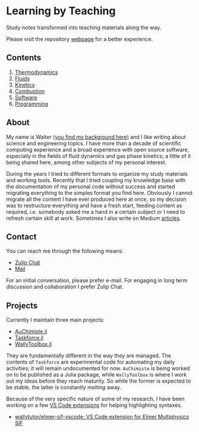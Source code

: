 # Learning by Teaching

Study notes transformed into teaching materials along the way.

Please visit the repository [webpage](https://wallytutor.github.io/learning-by-teaching/) for a better experience.

## Contents

1. [Thermodynamics](thermodynamics/README.md)
2. [Fluids](fluids/README.md)
3. [Kinetics](kinetics/README.md)
4. [Combustion](combustion/README.md)
5. [Software](software/README.md)
6. [Programming](programming/README.md)

## About

My name is Walter [(you find my background here)](curriculum/curriculum.pdf) and I like writing about science and engineering topics. I have more than a decade of scientific computing experience and a broad experience with open source software, especially in the fields of fluid dynamics and gas phase kinetics; a little of it being shared here, among other subjects of my personal interest.

During the years I tried to different formats to organize my study materials and working tools. Recently that I tried coupling my knowledge base with the documentation of my personal code without success and started migrating everything to the simples format you find here. Obviously I cannot migrate all the content I have ever produced here at once, so my decision was to restructure everything and have a fresh start, feeding content as required, *i.e.* somebody asked me a hand in a certain subject or I need to refresh certain skill at work. Sometimes I also write on Medium [articles](https://medium.com/@waltermateriais).

## Contact

You can reach me through the following means:

- [Zulip Chat](https://wallytutor.zulipchat.com)
- [Mail](mailto:walter.dalmazsilva.manager@gmail.com)

For an initial conversation, please prefer e-mail. For engaging in long term discussion and collaboration I prefer Zulip Chat.

## Projects

Currently I maintain three main projects:

- [AuChimiste.jl](https://wallytutor.github.io/AuChimiste.jl/dev/)
- [Taskforce.jl](https://github.com/wallytutor/Taskforce.jl)
- [WallyToolbox.jl](https://wallytutor.github.io/WallyToolbox.jl/dev/)

They are fundamentally different in the way they are managed.  The contents of `Taskforce` are experimental code for automating my daily activities; it will remain undocumented for now. `AuChimiste` is being worked on to be published as a Julia package, while `WallyToolbox` is where I work out my ideas before they reach maturity. So while the former is expected to be stable, the latter is constantly *melting* away.

Because of the very specific nature of some of my research, I have been working on a few [VS Code extensions](software/vscode.md) for helping highlighting syntaxes.

- [wallytutor/elmer-sif-vscode: VS Code extension for Elmer Multiphysics SIF](https://github.com/wallytutor/elmer-sif-vscode)
